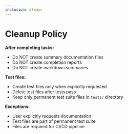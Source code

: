 ```yaml
---
inclusion: always
---
```


# Cleanup Policy

**After completing tasks:**
- Do NOT create summary documentation files
- Do NOT create completion reports
- Do NOT create markdown summaries

**Test files:**
- Create test files only when explicitly requested
- Delete test files after tests pass
- Keep only permanent test suite files in `tests/` directory

**Exceptions:**
- User explicitly requests documentation
- Test files are part of permanent test suite
- Files are required for CI/CD pipeline
